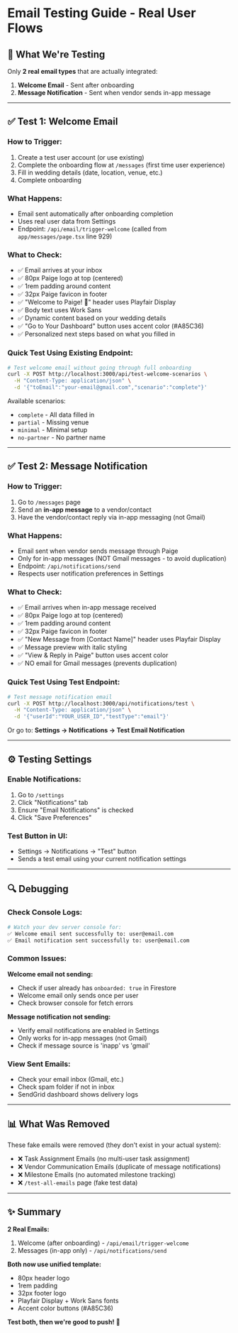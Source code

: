# Email Testing Guide - Real User Flows

## 🎯 What We're Testing

Only **2 real email types** that are actually integrated:

1. **Welcome Email** - Sent after onboarding
2. **Message Notification** - Sent when vendor sends in-app message

---

## ✅ Test 1: Welcome Email

### How to Trigger:
1. Create a test user account (or use existing)
2. Complete the onboarding flow at `/messages` (first time user experience)
3. Fill in wedding details (date, location, venue, etc.)
4. Complete onboarding

### What Happens:
- Email sent automatically after onboarding completion
- Uses real user data from Settings
- Endpoint: `/api/email/trigger-welcome` (called from `app/messages/page.tsx` line 929)

### What to Check:
- ✅ Email arrives at your inbox
- ✅ 80px Paige logo at top (centered)
- ✅ 1rem padding around content
- ✅ 32px Paige favicon in footer
- ✅ "Welcome to Paige! 🎉" header uses Playfair Display
- ✅ Body text uses Work Sans
- ✅ Dynamic content based on your wedding details
- ✅ "Go to Your Dashboard" button uses accent color (#A85C36)
- ✅ Personalized next steps based on what you filled in

### Quick Test Using Existing Endpoint:
```bash
# Test welcome email without going through full onboarding
curl -X POST http://localhost:3000/api/test-welcome-scenarios \
  -H "Content-Type: application/json" \
  -d '{"toEmail":"your-email@gmail.com","scenario":"complete"}'
```

Available scenarios:
- `complete` - All data filled in
- `partial` - Missing venue
- `minimal` - Minimal setup
- `no-partner` - No partner name

---

## ✅ Test 2: Message Notification

### How to Trigger:
1. Go to `/messages` page
2. Send an **in-app message** to a vendor/contact
3. Have the vendor/contact reply via in-app messaging (not Gmail)

### What Happens:
- Email sent when vendor sends message through Paige
- Only for in-app messages (NOT Gmail messages - to avoid duplication)
- Endpoint: `/api/notifications/send` 
- Respects user notification preferences in Settings

### What to Check:
- ✅ Email arrives when in-app message received
- ✅ 80px Paige logo at top (centered)
- ✅ 1rem padding around content
- ✅ 32px Paige favicon in footer
- ✅ "New Message from [Contact Name]" header uses Playfair Display
- ✅ Message preview with italic styling
- ✅ "View & Reply in Paige" button uses accent color
- ✅ NO email for Gmail messages (prevents duplication)

### Quick Test Using Test Endpoint:
```bash
# Test message notification email
curl -X POST http://localhost:3000/api/notifications/test \
  -H "Content-Type: application/json" \
  -d '{"userId":"YOUR_USER_ID","testType":"email"}'
```

Or go to: **Settings → Notifications → Test Email Notification**

---

## ⚙️ Testing Settings

### Enable Notifications:
1. Go to `/settings`
2. Click "Notifications" tab
3. Ensure "Email Notifications" is checked
4. Click "Save Preferences"

### Test Button in UI:
- Settings → Notifications → "Test" button
- Sends a test email using your current notification settings

---

## 🔍 Debugging

### Check Console Logs:
```bash
# Watch your dev server console for:
✅ Welcome email sent successfully to: user@email.com
✅ Email notification sent successfully to: user@email.com
```

### Common Issues:

**Welcome email not sending:**
- Check if user already has `onboarded: true` in Firestore
- Welcome email only sends once per user
- Check browser console for fetch errors

**Message notification not sending:**
- Verify email notifications are enabled in Settings
- Only works for in-app messages (not Gmail)
- Check if message source is 'inapp' vs 'gmail'

### View Sent Emails:
- Check your email inbox (Gmail, etc.)
- Check spam folder if not in inbox
- SendGrid dashboard shows delivery logs

---

## 📊 What Was Removed

These fake emails were removed (they don't exist in your actual system):
- ❌ Task Assignment Emails (no multi-user task assignment)
- ❌ Vendor Communication Emails (duplicate of message notifications)
- ❌ Milestone Emails (no automated milestone tracking)
- ❌ `/test-all-emails` page (fake test data)

---

## ✨ Summary

**2 Real Emails:**
1. Welcome (after onboarding) - `/api/email/trigger-welcome`
2. Messages (in-app only) - `/api/notifications/send`

**Both now use unified template:**
- 80px header logo
- 1rem padding
- 32px footer logo
- Playfair Display + Work Sans fonts
- Accent color buttons (#A85C36)

**Test both, then we're good to push!** 🚀

